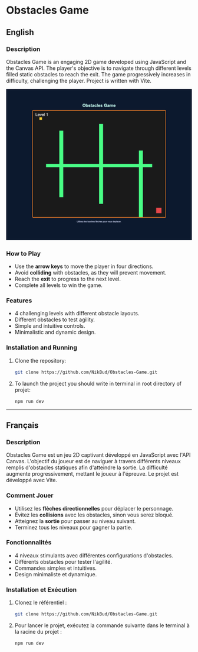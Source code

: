 # Obstacles Game

## English

### Description

Obstacles Game is an engaging 2D game developed using JavaScript and the Canvas API. The player's objective is to navigate through different levels filled static obstacles to reach the exit. The game progressively increases in difficulty, challenging the player. Project is written with Vite.

![Obstacles Game Screenshot](public/game_demonstartion.png)

### How to Play

- Use the **arrow keys** to move the player in four directions.
- Avoid **colliding** with obstacles, as they will prevent movement.
- Reach the **exit** to progress to the next level.
- Complete all levels to win the game.

### Features

- 4 challenging levels with different obstacle layouts.
- Different obstacles to test agility.
- Simple and intuitive controls.
- Minimalistic and dynamic design.

### Installation and Running

1. Clone the repository:
   ```sh
   git clone https://github.com/NikBud/Obstacles-Game.git
   ```
2. To launch the project you should write in terminal in root directory of projet:
   ```sh
   npm run dev
   ```

---

## Français

### Description

Obstacles Game est un jeu 2D captivant développé en JavaScript avec l'API Canvas. L'objectif du joueur est de naviguer à travers différents niveaux remplis d'obstacles statiques afin d'atteindre la sortie. La difficulté augmente progressivement, mettant le joueur à l'épreuve. Le projet est développé avec Vite.

### Comment Jouer

- Utilisez les **flèches directionnelles** pour déplacer le personnage.
- Évitez les **collisions** avec les obstacles, sinon vous serez bloqué.
- Atteignez la **sortie** pour passer au niveau suivant.
- Terminez tous les niveaux pour gagner la partie.

### Fonctionnalités

- 4 niveaux stimulants avec différentes configurations d'obstacles.
- Différents obstacles pour tester l'agilité.
- Commandes simples et intuitives.
- Design minimaliste et dynamique.

### Installation et Exécution

1. Clonez le référentiel :
   ```sh
   git clone https://github.com/NikBud/Obstacles-Game.git
   ```
2. Pour lancer le projet, exécutez la commande suivante dans le terminal à la racine du projet :
   ```sh
   npm run dev
   ```

